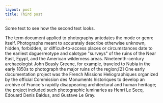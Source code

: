 ```yaml
---
layout: post
title: Third post
---
```


Some text to see how the second text looks.

The term document applied to photography antedates the mode or genre itself. Photographs meant to accurately describe otherwise unknown, hidden, forbidden, or difficult-to-access places or circumstances date to the earliest daguerreotype and calotype "surveys" of the ruins of the Near East, Egypt, and the American wilderness areas. Nineteenth-century archaeologist John Beasly Greene, for example, traveled to Nubia in the early 1850s to photograph the major ruins of the region;[2] One early documentation project was the French Missions Heliographiques organized by the official Commission des Monuments historiques to develop an archive of France's rapidly disappearing architectural and human heritage; the project included such photographic luminaries as Henri Le Secq, Edouard Denis Baldus, and Gustave Le Gray.